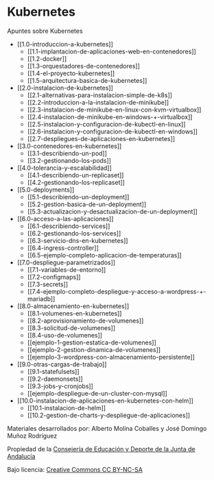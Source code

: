 # Kubernetes

Apuntes sobre Kubernetes

  * [[1.0-introduccion-a-kubernetes]]
	  * [[1.1-implantacion-de-aplicaciones-web-en-contenedores]]
	  * [[1.2-docker]]
	  * [[1.3-orquestadores-de-contenedores]]
	  * [[1.4-el-proyecto-kubernetes]]
	  * [[1.5-arquitectura-basica-de-kubernetes]]
  * [[2.0-instalacion-de-kubernetes]]
	  * [[2.1-alternativas-para-instalacion-simple-de-k8s]]
	  * [[2.2-introduccion-a-la-instalacion-de-minikube]]
	  * [[2.3-instalacion-de-minikube-en-linux-con-kvm-virtualbox]]
	  * [[2.4-instalacion-de-minikube-en-windows-+-virtualbox]]
	  * [[2.5-instalacion-y-configuracion-de-kubectl-en-linux]]
	  * [[2.6-instalacion-y-configuracion-de-kubectl-en-windows]]
	  * [[2.7-despliegues-de-aplicaciones-en-kubernetes]]  
  * [[3.0-contenedores-en-kubernetes]]
	  * [[3.1-describiendo-un-pod]]
	  * [[3.2-gestionando-los-pods]]
  * [[4.0-tolerancia-y-escalabilidad]]
	  * [[4.1-describiendo-un-replicaset]]
	  * [[4.2-gestionando-los-replicaset]]
  * [[5.0-deployments]]
	  * [[5.1-describiendo-un-deployment]]
	  * [[5.2-gestion-basica-de-un-deployment]]
	  * [[5.3-actualizacion-y-desactualizacion-de-un-deployment]]
  * [[6.0-acceso-a-las-aplicaciones]]
	  * [[6.1-describiendo-services]]
	  * [[6.2-gestionando-los-services]]
	  * [[6.3-servicio-dns-en-kubernetes]]
	  * [[6.4-ingress-controller]]
	  * [[6.5-ejemplo-completo-aplicacion-de-temperaturas]]
  * [[7.0-despliegue-parametrizados]]
	  * [[7.1-variables-de-entorno]]
	  * [[7.2-configmaps]]
	  * [[7.3-secrets]]
	  * [[7.4-ejemplo-completo-despliegue-y-acceso-a-wordpress-+-mariadb]]
  * [[8.0-almacenamiento-en-kubernetes]]
	  * [[8.1-volumenes-en-kubernetes]]
	  * [[8.2-aprovisionamiento-de-volumenes]]
	  * [[8.3-solicitud-de-volumenes]]
	  * [[8.4-uso-de-volumenes]]
	  * [[ejemplo-1-gestion-estatica-de-volumenes]]
	  * [[ejemplo-2-gestion-dinamica-de-volumenes]]
	  * [[ejemplo-3-wordpress-con-almacenamiento-persistente]]
  * [[9.0-otras-cargas-de-trabajo]]
	  * [[9.1-statefulsets]]
	  * [[9.2-daemonsets]]
	  * [[9.3-jobs-y-cronjobs]]
	  * [[ejemplo-despliegue-de-un-cluster-con-mysql]]
  * [[10.0-instalacion-de-aplicaciones-en-kubernetes-con-helm]]
	  * [[10.1-instalacion-de-helm]]
	  * [[10.2-gestion-de-charts-y-despliegue-de-aplicaciones]]

Materiales desarrollados por: Alberto Molina Coballes y José Domingo Muñoz Rodríguez

Propiedad de la [Consejería de Educación y Deporte de la Junta de Andalucía](https://www.juntadeandalucia.es/educacion/portals/web/ced)

Bajo licencia: [Creative Commons CC BY-NC-SA](https://creativecommons.org/licenses/by-nc-sa/4.0/deed.es)

